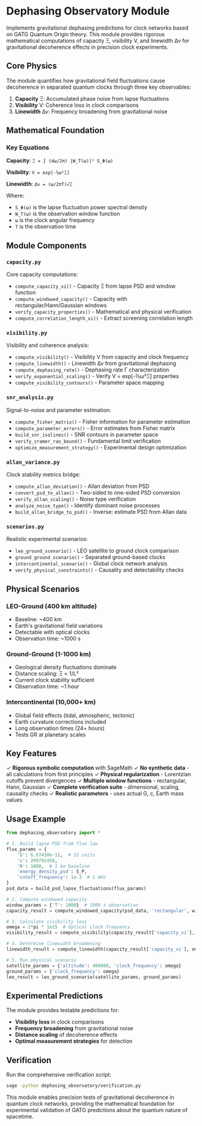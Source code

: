 # Dephasing Observatory Module

Implements gravitational dephasing predictions for clock networks based on GATG Quantum Origin theory. This module provides rigorous mathematical computations of capacity Ξ, visibility V, and linewidth Δν for gravitational decoherence effects in precision clock experiments.

## Core Physics

The module quantifies how gravitational field fluctuations cause decoherence in separated quantum clocks through three key observables:

1. **Capacity** Ξ: Accumulated phase noise from lapse fluctuations
2. **Visibility** V: Coherence loss in clock comparisons
3. **Linewidth** Δν: Frequency broadening from gravitational noise

## Mathematical Foundation

### Key Equations

**Capacity**: `Ξ = ∫ (dω/2π) |W_T(ω)|² S_Φ(ω)`

**Visibility**: `V = exp[-½ω²Ξ]`

**Linewidth**: `Δν = (ω/2πT)√Ξ`

Where:
- `S_Φ(ω)` is the lapse fluctuation power spectral density
- `W_T(ω)` is the observation window function
- `ω` is the clock angular frequency
- `T` is the observation time

## Module Components

### `capacity.py`
Core capacity computations:
- `compute_capacity_xi()` - Capacity Ξ from lapse PSD and window function
- `compute_windowed_capacity()` - Capacity with rectangular/Hann/Gaussian windows
- `verify_capacity_properties()` - Mathematical and physical verification
- `compute_correlation_length_xi()` - Extract screening correlation length

### `visibility.py`
Visibility and coherence analysis:
- `compute_visibility()` - Visibility V from capacity and clock frequency
- `compute_linewidth()` - Linewidth Δν from gravitational dephasing
- `compute_dephasing_rate()` - Dephasing rate Γ characterization
- `verify_exponential_scaling()` - Verify V = exp[-½ω²Ξ] properties
- `compute_visibility_contours()` - Parameter space mapping

### `snr_analysis.py`
Signal-to-noise and parameter estimation:
- `compute_fisher_matrix()` - Fisher information for parameter estimation
- `compute_parameter_errors()` - Error estimates from Fisher matrix
- `build_snr_isolines()` - SNR contours in parameter space
- `verify_cramer_rao_bound()` - Fundamental limit verification
- `optimize_measurement_strategy()` - Experimental design optimization

### `allan_variance.py`
Clock stability metrics bridge:
- `compute_allan_deviation()` - Allan deviation from PSD
- `convert_psd_to_allan()` - Two-sided to one-sided PSD conversion
- `verify_allan_scaling()` - Noise type verification
- `analyze_noise_type()` - Identify dominant noise processes
- `build_allan_bridge_to_psd()` - Inverse: estimate PSD from Allan data

### `scenarios.py`
Realistic experimental scenarios:
- `leo_ground_scenario()` - LEO satellite to ground clock comparison
- `ground_ground_scenario()` - Separated ground-based clocks
- `intercontinental_scenario()` - Global clock network analysis
- `verify_physical_constraints()` - Causality and detectability checks

## Physical Scenarios

### LEO-Ground (400 km altitude)
- Baseline: ~400 km
- Earth's gravitational field variations
- Detectable with optical clocks
- Observation time: ~1000 s

### Ground-Ground (1-1000 km)
- Geological density fluctuations dominate
- Distance scaling: Ξ ∝ 1/L²
- Current clock stability sufficient
- Observation time: ~1 hour

### Intercontinental (10,000+ km)
- Global field effects (tidal, atmospheric, tectonic)
- Earth curvature corrections included
- Long observation times (24+ hours)
- Tests GR at planetary scales

## Key Features

✓ **Rigorous symbolic computation** with SageMath
✓ **No synthetic data** - all calculations from first principles
✓ **Physical regularization** - Lorentzian cutoffs prevent divergences
✓ **Multiple window functions** - rectangular, Hann, Gaussian
✓ **Complete verification suite** - dimensional, scaling, causality checks
✓ **Realistic parameters** - uses actual G, c, Earth mass values

## Usage Example

```python
from dephasing_observatory import *

# 1. Build lapse PSD from flux law
flux_params = {
    'G': 6.67430e-11,  # SI units
    'c': 299792458,
    'R': 1000,  # 1 km baseline
    'energy_density_psd': S_P,
    'cutoff_frequency': 1e-3  # 1 mHz
}
psd_data = build_psd_lapse_fluctuations(flux_params)

# 2. Compute windowed capacity
window_params = {'T': 1000}  # 1000 s observation
capacity_result = compute_windowed_capacity(psd_data, 'rectangular', window_params)

# 3. Calculate visibility loss
omega = 2*pi * 1e15  # Optical clock frequency
visibility_result = compute_visibility(capacity_result['capacity_xi'], omega)

# 4. Determine linewidth broadening
linewidth_result = compute_linewidth(capacity_result['capacity_xi'], omega, T_obs=1000)

# 5. Run physical scenario
satellite_params = {'altitude': 400000, 'clock_frequency': omega}
ground_params = {'clock_frequency': omega}
leo_result = leo_ground_scenario(satellite_params, ground_params)
```

## Experimental Predictions

The module provides testable predictions for:
- **Visibility loss** in clock comparisons
- **Frequency broadening** from gravitational noise
- **Distance scaling** of decoherence effects
- **Optimal measurement strategies** for detection

## Verification

Run the comprehensive verification script:
```bash
sage -python dephasing_observatory/verification.py
```

This module enables precision tests of gravitational decoherence in quantum clock networks, providing the mathematical foundation for experimental validation of GATG predictions about the quantum nature of spacetime.